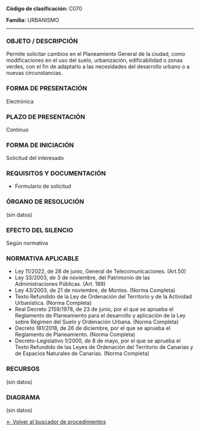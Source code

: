 
**Código de clasificación:** C070

**Familia:** URBANISMO

---

### OBJETO / DESCRIPCIÓN

Permite solicitar cambios en el Planeamiento General de la ciudad, como modificaciones en el uso del suelo, urbanización, edificabilidad o zonas verdes, con el fin de adaptarlo a las necesidades del desarrollo urbano o a nuevas circunstancias.

### FORMA DE PRESENTACIÓN

Electrónica

### PLAZO DE PRESENTACIÓN

Continuo

### FORMA DE INICIACIÓN

Solicitud del interesado

### REQUISITOS Y DOCUMENTACIÓN

- Formulario de solicitud

### ÓRGANO DE RESOLUCIÓN

(sin datos)

### EFECTO DEL SILENCIO

Según normativa

### NORMATIVA APLICABLE

- Ley 11/2022, de 28 de junio, General de Telecomunicaciones. (Art.50)
- Ley 33/2003, de 3 de noviembre, del Patrimonio de las Administraciones Públicas. (Art. 189)
- Ley 43/2003, de 21 de noviembre, de Montes. (Norma Completa)
- Texto Refundido de la Ley de Ordenación del Territorio y de la Actividad Urbanística. (Norma Completa)
- Real Decreto 2159/1978, de 23 de junio, por el que se aprueba el Reglamento de Planeamiento para el desarrollo y aplicación de la Ley sobre Régimen del Suelo y Ordenación Urbana. (Norma Completa)
- Decreto 181/2018, de 26 de diciembre, por el que se aprueba el Reglamento de Planeamiento. (Norma Completa)
- Decreto-Legislativo 1/2000, de 8 de mayo, por el que se aprueba el Texto Refundido de las Leyes de Ordenación del Territorio de Canarias y de Espacios Naturales de Canarias. (Norma Completa)

### RECURSOS

(sin datos)

### DIAGRAMA

(sin datos)

[← Volver al buscador de procedimientos](../buscador.md)